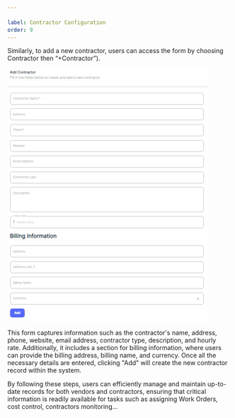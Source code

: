 ```yaml
---

label: Contractor Configuration
order: 9
---
```

Similarly, to add a new contractor, users can access the form by choosing Contractor then “\+Contractor”\).

![](../../static/img/image52.png)

This form captures information such as the contractor's name, address, phone, website, email address, contractor type, description, and hourly rate. Additionally, it includes a section for billing information, where users can provide the billing address, billing name, and currency. Once all the necessary details are entered, clicking "Add" will create the new contractor record within the system.

By following these steps, users can efficiently manage and maintain up\-to\-date records for both vendors and contractors, ensuring that critical information is readily available for tasks such as assigning Work Orders, cost control, contractors monitoring…
